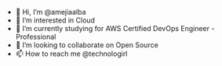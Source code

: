 - 👋 Hi, I’m @amejiaalba
- 👀 I’m interested in Cloud
- 🌱 I’m currently studying for AWS Certified DevOps Engineer - Professional
- 💞️ I’m looking to collaborate on Open Source
- 📫 How to reach me @technologirl

<!---
amejiaalba/amejiaalba is a ✨ special ✨ repository because its `README.md` (this file) appears on your GitHub profile.
You can click the Preview link to take a look at your changes.
--->
